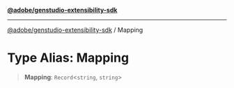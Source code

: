 [**@adobe/genstudio-extensibility-sdk**](../README.md)

***

[@adobe/genstudio-extensibility-sdk](../globals.md) / Mapping

# Type Alias: Mapping

> **Mapping**: `Record`\<`string`, `string`\>
